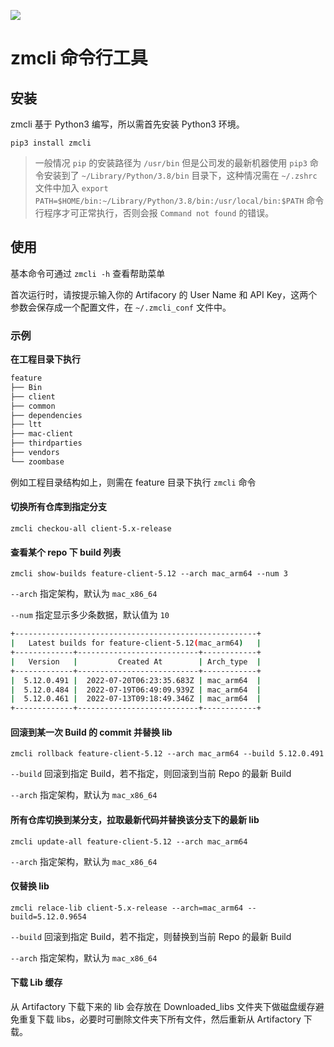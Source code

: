 ![](https://img.shields.io/badge/latest_version-0.2.11-blue.svg)

# zmcli 命令行工具

## 安装

zmcli 基于 Python3 编写，所以需首先安装 Python3 环境。

`pip3 install zmcli`

> 一般情况 `pip` 的安装路径为 `/usr/bin` 但是公司发的最新机器使用 `pip3` 命令安装到了 `~/Library/Python/3.8/bin` 目录下，这种情况需在 `~/.zshrc` 文件中加入 `export PATH=$HOME/bin:~/Library/Python/3.8/bin:/usr/local/bin:$PATH` 命令行程序才可正常执行，否则会报 `Command not found` 的错误。

## 使用

基本命令可通过 `zmcli -h` 查看帮助菜单

首次运行时，请按提示输入你的 Artifacory 的 User Name 和 API Key，这两个参数会保存成一个配置文件，在 `~/.zmcli_conf` 文件中。

### 示例

**在工程目录下执行**

```bash
feature
├── Bin
├── client
├── common
├── dependencies
├── ltt
├── mac-client
├── thirdparties
├── vendors
└── zoombase
```

例如工程目录结构如上，则需在 feature 目录下执行 `zmcli` 命令

#### 切换所有仓库到指定分支

`zmcli checkou-all client-5.x-release`

#### 查看某个 repo 下 build 列表

`zmcli show-builds feature-client-5.12 --arch mac_arm64 --num 3`

`--arch` 指定架构，默认为 `mac_x86_64`

`--num` 指定显示多少条数据，默认值为 `10`

```bash
+------------------------------------------------------+
|   Latest builds for feature-client-5.12(mac_arm64)   |
+-------------+---------------------------+------------+
|   Version   |         Created At        | Arch_type  |
+-------------+---------------------------+------------+
|  5.12.0.491 |  2022-07-20T06:23:35.683Z | mac_arm64  |
|  5.12.0.484 |  2022-07-19T06:49:09.939Z | mac_arm64  |
|  5.12.0.461 |  2022-07-13T09:18:49.346Z | mac_arm64  |
+-------------+---------------------------+------------+
```

#### 回滚到某一次 Build 的 commit 并替换 lib

`zmcli rollback feature-client-5.12 --arch mac_arm64 --build 5.12.0.491`

`--build` 回滚到指定 Build，若不指定，则回滚到当前 Repo 的最新 Build

`--arch` 指定架构，默认为 `mac_x86_64`

#### 所有仓库切换到某分支，拉取最新代码并替换该分支下的最新 lib

`zmcli update-all feature-client-5.12 --arch mac_arm64`

`--arch` 指定架构，默认为 `mac_x86_64`

#### 仅替换 lib

`zmcli relace-lib client-5.x-release --arch=mac_arm64 --build=5.12.0.9654`

`--build` 回滚到指定 Build，若不指定，则替换到当前 Repo 的最新 Build

`--arch` 指定架构，默认为 `mac_x86_64`

#### 下载 Lib 缓存
从 Artifactory 下载下来的 lib 会存放在 Downloaded_libs 文件夹下做磁盘缓存避免重复下载 libs，必要时可删除文件夹下所有文件，然后重新从 Artifactory 下载。